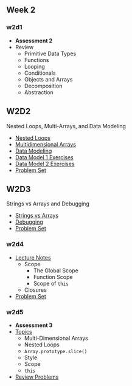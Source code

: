 ## Week 2

### w2d1
+ **Assessment 2**
+ Review
  + Primitive Data Types
  + Functions
  + Looping
  + Conditionals
  + Objects and Arrays
  + Decomposition
  + Abstraction


## W2D2
Nested Loops, Multi-Arrays, and Data Modeling
+ [Nested Loops][nested-loops]
+ [Multidimensional Arrays][multi-arrays]
+ [Data Modeling][data-modeling]
+ [Data Model 1 Exercises][data-model-1]
+ [Data Model 2 Exercises][data-model-2]
+ [Problem Set][problem-set-w2d2]

[nested-loops]: ./d2/notes/nested_loops.md
[multi-arrays]: ./d2/notes/multidimensional_arrays.md
[data-modeling]: ./d2/notes/nested_loops.md
[problem-set-w2d2]: ./d2/problem_set.md
[data-model-1]: ./d2/data_model1.js
[data-model-2]: ./d2/data_model2.js


## W2D3
Strings vs Arrays and Debugging
+ [Strings vs Arrays][strings-vs-arrays]
+ [Debugging][debugging]
+ [Problem Set][problem-set-w2d3]

[strings-vs-arrays]: ./d3/notes/strings_vs_arrays.md
[debugging]: ./d3/notes/debugging.md
[problem-set-w2d3]: ./d3/problem_set.md

### w2d4
+ [Lecture Notes][w2d4-lecture-notes]
  + Scope
    + The Global Scope
    + Function Scope
    + Scope of `this`
  + Closures
+ [Problem Set][w2d4-pset]

[w2d4-lecture-notes]:./d4/lecture_notes.md
[w2d4-pset]:./d4/problem_set.md

### w2d5
+ **Assessment 3**
+ [Topics][w3d1-lecture-notes]
  + Multi-Dimensional Arrays
  + Nested Loops
  + `Array.prototype.slice()`
  + Style
  + Scope
  + `this`
+ [Review Problems][w2-review-problems]

[w2-review-problems]:./d5/review.js
[w3d1-lecture-notes]:../w3/d1/lecture_notes.md
